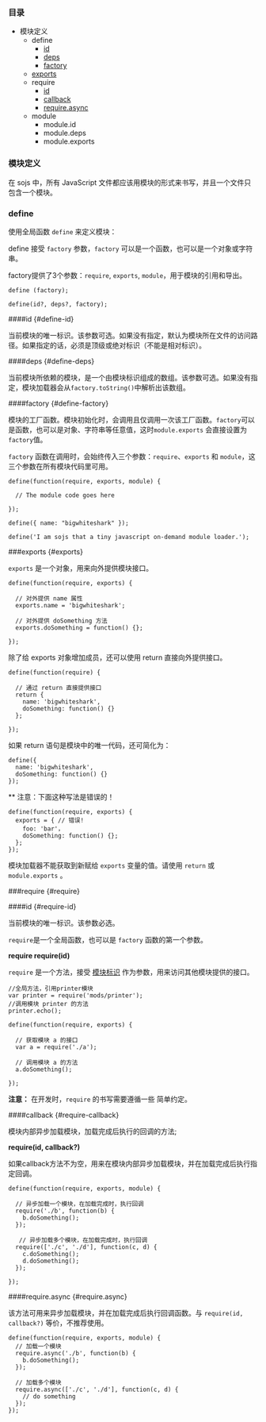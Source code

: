 ### 目录

* 模块定义
    * define
        * [id](#define-id)
        * [deps](#define-deps)
        * [factory](#define-factory)
    * [exports](#exports)
    * require
        * [id](#require-id)
        * [callback](#require-callback)
        * [require.async](#require-async)
    * module
        * module.id
        * module.deps
        * module.exports

### 模块定义

在 sojs 中，所有 JavaScript 文件都应该用模块的形式来书写，并且一个文件只包含一个模块。

### define 

使用全局函数 `define` 来定义模块：

define 接受 `factory` 参数，`factory` 可以是一个函数，也可以是一个对象或字符串。

factory提供了3个参数：`require`, `exports`, `module`，用于模块的引用和导出。
  
    define (factory);

    define(id?, deps?, factory);

####id {#define-id}

 当前模块的唯一标识。该参数可选。如果没有指定，默认为模块所在文件的访问路径。如果指定的话，必须是顶级或绝对标识（不能是相对标识）。

####deps {#define-deps}

当前模块所依赖的模块，是一个由模块标识组成的数组。该参数可选。如果没有指定，模块加载器会从`factory.toString()`中解析出该数组。

####factory {#define-factory}

模块的工厂函数。模块初始化时，会调用且仅调用一次该工厂函数。`factory`可以是函数，也可以是对象、字符串等任意值，这时`module.exports` 会直接设置为`factory`值。

`factory` 函数在调用时，会始终传入三个参数：`require`、`exports` 和 `module`，这三个参数在所有模块代码里可用。

    define(function(require, exports, module) {

      // The module code goes here
      
    });

    define({ name: "bigwhiteshark" });

    define('I am sojs that a tiny javascript on-demand module loader.');

###exports {#exports}

`exports` 是一个对象，用来向外提供模块接口。

    define(function(require, exports) {

      // 对外提供 name 属性
      exports.name = 'bigwhiteshark';

      // 对外提供 doSomething 方法
      exports.doSomething = function() {};

    });

除了给 exports 对象增加成员，还可以使用 return 直接向外提供接口。

    define(function(require) {

      // 通过 return 直接提供接口
      return {
        name: 'bigwhiteshark',
        doSomething: function() {}
      };

    });

如果 return 语句是模块中的唯一代码，还可简化为：

    define({
      name: 'bigwhiteshark',
      doSomething: function() {}
    });

  ** 注意：下面这种写法是错误的！

    define(function(require, exports) {
      exports = { // 错误!
        foo: 'bar'，
        doSomething: function() {};
      };
    });

模块加载器不能获取到新赋给 `exports` 变量的值。请使用 `return` 或 `module.exports` 。

###require {#require}

####id {#require-id}

当前模块的唯一标识。该参数必选。

`require`是一个全局函数，也可以是 `factory` 函数的第一个参数。

**require require(id)**

`require` 是一个方法，接受 [模块标识](module-identifier.html "模块标识") 作为参数，用来访问其他模块提供的接口。

    //全局方法，引用printer模块
    var printer = require('mods/printer');
    //调用模块 printer 的方法
    printer.echo();

    define(function(require, exports) {

      // 获取模块 a 的接口
      var a = require('./a');

      // 调用模块 a 的方法
      a.doSomething();

    });

**注意：** 在开发时，`require` 的书写需要遵循一些 简单约定。

####callback {#require-callback}

模块内部异步加载模块，加载完成后执行的回调的方法;

**require(id, callback?)** 

 如果callback方法不为空，用来在模块内部异步加载模块，并在加载完成后执行指定回调。

    define(function(require, exports, module) {

      // 异步加载一个模块，在加载完成时，执行回调
      require('./b', function(b) {
        b.doSomething();
      });

       // 异步加载多个模块，在加载完成时，执行回调
      require(['./c', './d'], function(c, d) {
        c.doSomething();
        d.doSomething();
      });

    });

####require.async {#require.async}

该方法可用来异步加载模块，并在加载完成后执行回调函数。与 `require(id, callback?)` 等价，不推荐使用。

    define(function(require, exports, module) {
      // 加载一个模块
      require.async('./b', function(b) {
        b.doSomething();
      });
      
      // 加载多个模块
      require.async(['./c', './d'], function(c, d) {
        // do something
      });
    });
